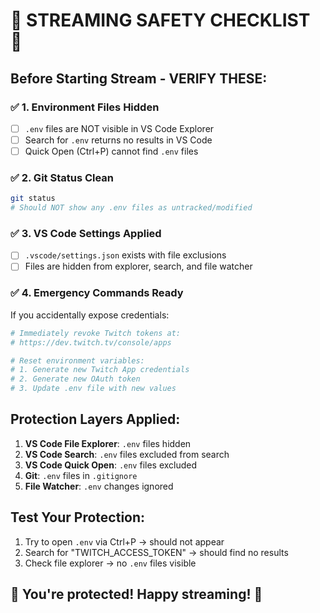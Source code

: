 # 🚨 STREAMING SAFETY CHECKLIST 🚨

## Before Starting Stream - VERIFY THESE:

### ✅ 1. Environment Files Hidden
- [ ] `.env` files are NOT visible in VS Code Explorer
- [ ] Search for `.env` returns no results in VS Code
- [ ] Quick Open (Ctrl+P) cannot find `.env` files

### ✅ 2. Git Status Clean
```bash
git status
# Should NOT show any .env files as untracked/modified
```

### ✅ 3. VS Code Settings Applied
- [ ] `.vscode/settings.json` exists with file exclusions
- [ ] Files are hidden from explorer, search, and file watcher

### ✅ 4. Emergency Commands Ready
If you accidentally expose credentials:
```bash
# Immediately revoke Twitch tokens at:
# https://dev.twitch.tv/console/apps

# Reset environment variables:
# 1. Generate new Twitch App credentials
# 2. Generate new OAuth token
# 3. Update .env file with new values
```

## Protection Layers Applied:

1. **VS Code File Explorer**: `.env` files hidden
2. **VS Code Search**: `.env` files excluded from search
3. **VS Code Quick Open**: `.env` files excluded
4. **Git**: `.env` files in `.gitignore`
5. **File Watcher**: `.env` changes ignored

## Test Your Protection:
1. Try to open `.env` via Ctrl+P → should not appear
2. Search for "TWITCH_ACCESS_TOKEN" → should find no results
3. Check file explorer → no `.env` files visible

## 🎯 You're protected! Happy streaming! 🚀